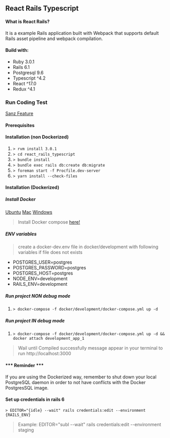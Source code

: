## React Rails Typescript
#### What is React Rails?  
It is a example Rails application built with Webpack that supports default Rails asset pipeline and webpack compilation.

#### Build with:
- Ruby 3.0.1  
- Rails 6.1  
- Postgresql 9.6  
- Typescript ^4.2   
- React ^17.0  
- Redux ^4.1  

### Run Coding Test

[Sanz Feature](https://locahost:3000/sanz)

#### Prerequisites  
#### Installation (non Dockerized)
1. ```> rvm install 3.0.1```   
2. ```> cd react_rails_typescript``` 
3. ```> bundle install```  
4. ```> bundle exec rails db:create db:migrate```  
5. ```> foreman start -f Procfile.dev-server```  
6. ```> yarn install --check-files```

#### Installation (Dockerized)
##### Install Docker
[Ubuntu](https://www.digitalocean.com/community/tutorials/como-instalar-y-usar-docker-en-ubuntu-16-04-es)
[Mac](https://download.docker.com/mac/stable/Docker.dmg)
[Windows](https://download.docker.com/win/stable/InstallDocker.msi)  
> Install Docker compose 
[here!](https://docs.docker.com/compose/install/)  
   
 
##### ENV variables
> create a docker-dev.env file in docker/development with following variables if file does not exists
* POSTGRES_USER=postgres  
* POSTGRES_PASSWORD=postgres  
* POSTGRES_HOST=postgres
* NODE_ENV=development  
* RAILS_ENV=development   
##### Run project NON debug mode
1. ```> docker-compose -f docker/development/docker-compose.yml up -d```   
##### Run project IN debug mode
1. ```> docker-compose -f docker/development/docker-compose.yml up -d && docker attach development_app_1``` 
> Wail until Compiled successfully message appear in your terminal to run http://localhost:3000

#### *** Reminder ***
  If you are using the Dockerized way, remember to shut down your local PostgreSQL daemon in order to not have conflicts with the Docker PostgresSQL image.  

#### Set up credentials in rails 6  
```> EDITOR="{idle} --wait" rails credentials:edit --environment {RAILS_ENV}```  
> Example: EDITOR="subl --wait" rails credentials:edit --environment staging  
